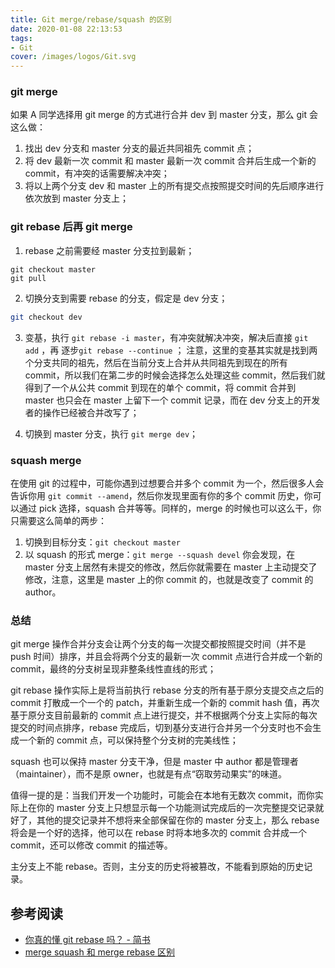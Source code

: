 ```yaml
---
title: Git merge/rebase/squash 的区别
date: 2020-01-08 22:13:53
tags:
- Git
cover: /images/logos/Git.svg
---
```


### git merge
如果 A 同学选择用 git merge 的方式进行合并 dev 到 master 分支，那么 git 会这么做：

1. 找出 dev 分支和 master 分支的最近共同祖先 commit 点；
2. 将 dev 最新一次 commit 和 master 最新一次 commit 合并后生成一个新的 commit，有冲突的话需要解决冲突；
3. 将以上两个分支 dev 和 master 上的所有提交点按照提交时间的先后顺序进行依次放到 master 分支上；

### git rebase 后再 git merge
1. rebase 之前需要经 master 分支拉到最新；
 ```plain
 git checkout master
 git pull
 ```
2. 切换分支到需要 rebase 的分支，假定是 dev 分支；
 ```bash
 git checkout dev
 ```
3. 变基，执行 `git rebase -i master`，有冲突就解决冲突，解决后直接 `git add` ，再 逐步`git rebase --continue` ；
注意，这里的变基其实就是找到两个分支共同的祖先，然后在当前分支上合并从共同祖先到现在的所有 commit，所以我们在第二步的时候会选择怎么处理这些 commit，然后我们就得到了一个从公共 commit 到现在的单个 commit，将 commit 合并到 master 也只会在 master 上留下一个 commit 记录，而在 dev 分支上的开发者的操作已经被合并改写了；

4. 切换到 master 分支，执行 `git merge dev`；

### squash merge

在使用 git 的过程中，可能你遇到过想要合并多个 commit 为一个，然后很多人会告诉你用 `git commit --amend`，然后你发现里面有你的多个 commit 历史，你可以通过 pick 选择，squash 合并等等。同样的，merge 的时候也可以这么干，你只需要这么简单的两步：
1. 切换到目标分支：`git checkout master`
2. 以 squash 的形式 merge：`git merge --squash devel`
你会发现，在 master 分支上居然有未提交的修改，然后你就需要在 master 上主动提交了修改，注意，这里是 master 上的你 commit 的，也就是改变了 commit 的 author。

### 总结
git merge 操作合并分支会让两个分支的每一次提交都按照提交时间（并不是 push 时间）排序，并且会将两个分支的最新一次 commit 点进行合并成一个新的 commit，最终的分支树呈现非整条线性直线的形式；

git rebase 操作实际上是将当前执行 rebase 分支的所有基于原分支提交点之后的 commit 打散成一个一个的 patch，并重新生成一个新的 commit hash 值，再次基于原分支目前最新的 commit 点上进行提交，并不根据两个分支上实际的每次提交的时间点排序，rebase 完成后，切到基分支进行合并另一个分支时也不会生成一个新的 commit 点，可以保持整个分支树的完美线性；

squash 也可以保持 master 分支干净，但是 master 中 author 都是管理者（maintainer），而不是原 owner，也就是有点“窃取劳动果实”的味道。

值得一提的是：当我们开发一个功能时，可能会在本地有无数次 commit，而你实际上在你的 master 分支上只想显示每一个功能测试完成后的一次完整提交记录就好了，其他的提交记录并不想将来全部保留在你的 master 分支上，那么 rebase 将会是一个好的选择，他可以在 rebase 时将本地多次的 commit 合并成一个 commit，还可以修改 commit 的描述等。

主分支上不能 rebase。否则，主分支的历史将被篡改，不能看到原始的历史记录。

## 参考阅读

- [你真的懂 git rebase 吗？ - 简书](https://www.jianshu.com/p/6960811ac89c)
- [merge squash 和 merge rebase 区别](https://liqiang.io/post/difference-between-merge-squash-and-rebase/)
